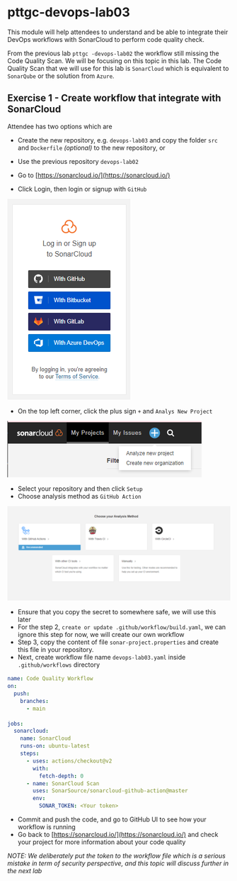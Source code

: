 # pttgc-devops-lab03
This module will help attendees to understand and be able to integrate their DevOps workflows with SonarCloud to perform code quality check.

From the previous lab `pttgc -devops-lab02` the workflow still missing the Code Quality Scan. We will be focusing on this topic in this lab. The Code Quality Scan that we will use for this lab is `SonarCloud` which is equivalent to `SonarQube` or the solution from `Azure`.

## Exercise 1 - Create workflow that integrate with SonarCloud

Attendee has two options which are
- Create the new repository, e.g. `devops-lab03` and copy the folder `src` and `Dockerfile` *(optional)* to the new repository, or
- Use the previous repository `devops-lab02` 

- Go to  [https://sonarcloud.io/](https://sonarcloud.io/)
- Click Login, then login or signup with `GitHub`

![SonarCloud Login](./assets/sonarcloud-1.PNG)


- On the top left corner, click the plus sign `+` and `Analys New Project`

![SonarCloud new project](./assets/sonarcloud-2.PNG)


- Select your repository and then click `Setup`
- Choose analysis method as `GitHub Action`

![SonarCloud analysis method](./assets/sonarcloud-3.PNG)

- Ensure that you copy the secret to somewhere safe, we will use this later
- For the step 2, `create or update .github/workflow/build.yaml`, we can ignore this step for now, we will create our own workflow
- Step 3, copy the content of file `sonar-project.properties` and create this file in your repository.
- Next, create workflow file name `devops-lab03.yaml` inside `.github/workflows` directory
```yaml
name: Code Quality Workflow
on:
  push:
    branches:
      - main

jobs:
  sonarcloud:
    name: SonarCloud
    runs-on: ubuntu-latest
    steps:
      - uses: actions/checkout@v2
        with:
          fetch-depth: 0
      - name: SonarCloud Scan
        uses: SonarSource/sonarcloud-github-action@master
        env:
          SONAR_TOKEN: <Your token>
```
- Commit and push the code, and go to GitHub UI to see how your workflow is running
- Go back to [https://sonarcloud.io/](https://sonarcloud.io/) and check your project for more information about your code quality

*NOTE: We deliberately put the token to the workflow file which is a serious mistake in term of security perspective, and this topic will discuss further in the next lab*

